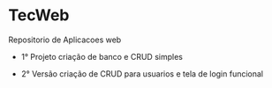 # TecWeb

Repositorio de Aplicacoes web

* 1° Projeto criação de banco e CRUD simples

* 2° Versão criação de CRUD para usuarios e tela de login funcional  
